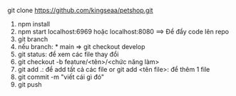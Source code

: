 git clone https://github.com/kingseaa/petshop.git

1. npm install
2. npm start 
localhost:6969 hoặc localhost:8080
==> Để đẩy code lên repo
1. git branch 
2. nếu branch: * main => git checkout develop
3. git status: để xem các file thay đổi
4. git checkout -b feature/<tên>/<chức năng làm>
5. git add .: để add tất cả các file or git add <tên file>: để thêm 1 file
6. git commit -m "viết cái gì đó"
7. git push